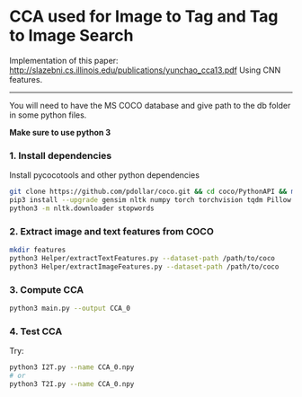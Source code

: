 # CCA used for Image to Tag and Tag to Image Search

Implementation of this paper:
http://slazebni.cs.illinois.edu/publications/yunchao_cca13.pdf
Using CNN features.

---

You will need to have the MS COCO database and give path to the db folder in some python files.

**Make sure to use python 3**

### 1. Install dependencies
Install pycocotools and other python dependencies
```sh
git clone https://github.com/pdollar/coco.git && cd coco/PythonAPI && make install && pip3 install -e .
pip3 install --upgrade gensim nltk numpy torch torchvision tqdm Pillow scikit-image
python3 -m nltk.downloader stopwords
```

### 2. Extract image and text features from COCO
```sh
mkdir features
python3 Helper/extractTextFeatures.py --dataset-path /path/to/coco
python3 Helper/extractImageFeatures.py --dataset-path /path/to/coco
```

### 3. Compute CCA
```sh
python3 main.py --output CCA_0
```

### 4. Test CCA
Try:
```sh
python3 I2T.py --name CCA_0.npy
# or
python3 T2I.py --name CCA_0.npy
```

